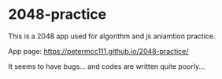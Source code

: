 # 2048-practice

This is a 2048 app used for algorithm and js aniamtion practice.

App page: https://petermcc111.github.io/2048-practice/

It seems to have bugs... and codes are written quite poorly...


